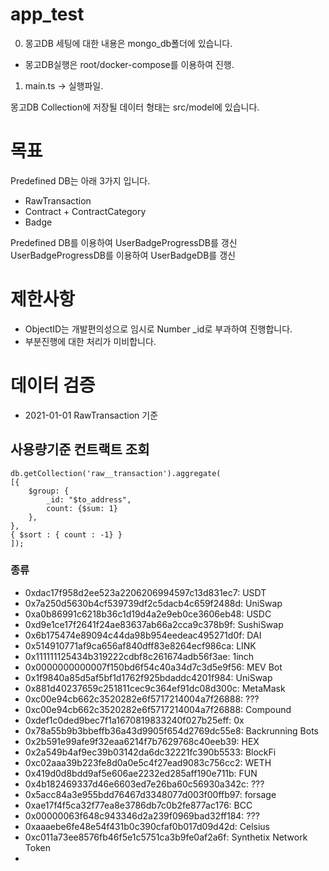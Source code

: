 # app_test

0. 몽고DB 세팅에 대한 내용은 mongo_db폴더에 있습니다.

- 몽고DB실행은 root/docker-compose를 이용하여 진행.

1. main.ts -> 실행파일.

몽고DB Collection에 저장될 데이터 형태는 src/model에 있습니다.

# 목표

Predefined DB는 아래 3가지 입니다.

- RawTransaction
- Contract + ContractCategory
- Badge

Predefined DB를 이용하여 UserBadgeProgressDB를 갱신
UserBadgeProgressDB를 이용하여 UserBadgeDB를 갱신

# 제한사항

- ObjectID는 개발편의성으로 임시로 Number \_id로 부과하여 진행합니다.
- 부분진행에 대한 처리가 미비합니다.

# 데이터 검증

- 2021-01-01 RawTransaction 기준

## 사용량기준 컨트랙트 조회

```
db.getCollection('raw__transaction').aggregate(
[{
    $group: {
        _id: "$to_address",
        count: {$sum: 1}
    },
},
{ $sort : { count : -1} }
]);
```

### 종류

- 0xdac17f958d2ee523a2206206994597c13d831ec7: USDT
- 0x7a250d5630b4cf539739df2c5dacb4c659f2488d: UniSwap
- 0xa0b86991c6218b36c1d19d4a2e9eb0ce3606eb48: USDC
- 0xd9e1ce17f2641f24ae83637ab66a2cca9c378b9f: SushiSwap
- 0x6b175474e89094c44da98b954eedeac495271d0f: DAI
- 0x514910771af9ca656af840dff83e8264ecf986ca: LINK
- 0x111111125434b319222cdbf8c261674adb56f3ae: 1inch
- 0x0000000000007f150bd6f54c40a34d7c3d5e9f56: MEV Bot
- 0x1f9840a85d5af5bf1d1762f925bdaddc4201f984: UniSwap
- 0x881d40237659c251811cec9c364ef91dc08d300c: MetaMask
- 0xc00e94cb662c3520282e6f5717214004a7f26888: ???
- 0xc00e94cb662c3520282e6f5717214004a7f26888: Compound
- 0xdef1c0ded9bec7f1a1670819833240f027b25eff: 0x
- 0x78a55b9b3bbeffb36a43d9905f654d2769dc55e8: Backrunning Bots
- 0x2b591e99afe9f32eaa6214f7b7629768c40eeb39: HEX
- 0x2a549b4af9ec39b03142da6dc32221fc390b5533: BlockFi
- 0xc02aaa39b223fe8d0a0e5c4f27ead9083c756cc2: WETH
- 0x419d0d8bdd9af5e606ae2232ed285aff190e711b: FUN
- 0x4b182469337d46e6603ed7e26ba60c56930a342c: ???
- 0x5acc84a3e955bdd76467d3348077d003f00ffb97: forsage
- 0xae17f4f5ca32f77ea8e3786db7c0b2fe877ac176: BCC
- 0x00000063f648c943346d2a239f0969bad32ff184: ???
- 0xaaaebe6fe48e54f431b0c390cfaf0b017d09d42d: Celsius
- 0xc011a73ee8576fb46f5e1c5751ca3b9fe0af2a6f: Synthetix Network Token
-
